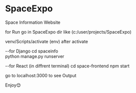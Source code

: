 # SpaceExpo 
Space Information Website 

for Run 
go in SpaceExpo dir like (c:/user/projects/SpaceExpo)

venv/Scripts/activate
(env) after activate 

--for Django
cd spaceinfo             
python manage.py runserver

--for React (in diffrent terminal)
cd space-frontend
npm start 

go to localhost:3000 to see Output

Enjoy😊

